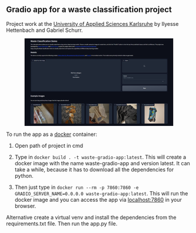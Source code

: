 ## Gradio app for a waste classification project 

Project work at the [University of Applied Sciences Karlsruhe](https://www.h-ka.de/) by Ilyesse Hettenbach and Gabriel Schurr.

<img src="assets/screenshot_waste_app.png"
     alt="Screenshot of the app"
     style="
        display: block;
        margin-left: auto;
        margin-right: auto;
        width: 80%;"/>

To run the app as a [docker](https://www.docker.com/) container:

1. Open path of project in cmd

2. Type in ```docker build . -t waste-gradio-app:latest```. This will create a docker image with the name waste-gradio-app and version latest. It can take a while, because it has to download all the dependencies for python.

3. Then just type in ```docker run --rm -p 7860:7860 -e GRADIO_SERVER_NAME=0.0.0.0 waste-gradio-app:latest```. This will run the docker image and you can access the app via [localhost:7860](http://localhost:7860/) in your browser.

Alternative create a virtual venv and install the dependencies from the requirements.txt file. Then run the app.py file.
